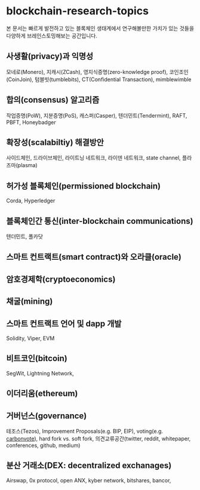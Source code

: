 # blockchain-research-topics

본 문서는 빠르게 발전하고 있는 블록체인 생태계에서 연구해볼만한 가치가 있는 것들을 다양하게 브레인스토밍해보는 공간입니다.

## 사생활(privacy)과 익명성
모네로(Monero), 지캐시(ZCash), 영지식증명(zero-knowledge proof), 코인조인(CoinJoin), 텀블빗(tumblebits), CT(Confidential Transaction), mimblewimble

## 합의(consensus) 알고리즘
작업증명(PoW), 지분증명(PoS), 캐스퍼(Casper), 텐더민트(Tendermint), RAFT, PBFT, Honeybadger

## 확장성(scalabiltiy) 해결방안
사이드체인, 드라이브체인, 라이트닝 네트워크, 라이덴 네트워크, state channel, 플라즈마(plasma)

## 허가성 블록체인(permissioned blockchain)
Corda, Hyperledger

## 블록체인간 통신(inter-blockchain communications)
텐더민트, 폴카닷

## 스마트 컨트랙트(smart contract)와 오라클(oracle)

## 암호경제학(cryptoeconomics)

## 채굴(mining)

## 스마트 컨트랙트 언어 및 dapp 개발
Solidity, Viper, EVM

## 비트코인(bitcoin)
SegWit, Lightning Network, 

## 이더리움(ethereum)

## 거버넌스(governance)
테조스(Tezos), Improvement Proposals(e.g. BIP, EIP), voting(e.g. [carbonvote](http://carbonvote.com/)), hard fork vs. soft fork, 의견교류공간(twitter, reddit, whitepaper, conferences, github, medium)

## 분산 거래소(DEX: decentralized exchanages)
Airswap, 0x protocol, open ANX, kyber network, bitshares, bancor, 
